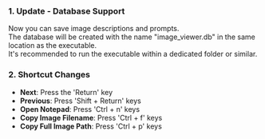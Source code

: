 ### 1. Update - Database Support

Now you can save image descriptions and prompts.  
The database will be created with the name "image_viewer.db" in the same location as the executable.  
It's recommended to run the executable within a dedicated folder or similar.

### 2. Shortcut Changes

- **Next**: Press the 'Return' key  
- **Previous**: Press 'Shift + Return' keys  
- **Open Notepad**: Press 'Ctrl + n' keys  
- **Copy Image Filename**: Press 'Ctrl + f' keys  
- **Copy Full Image Path**: Press 'Ctrl + p' keys  
